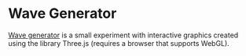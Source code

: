 # Wave Generator
[Wave generator](http://adevelopercase.github.io/project-wavegenerator/) is a small experiment with interactive graphics created using the library Three.js (requires a browser that supports WebGL).
